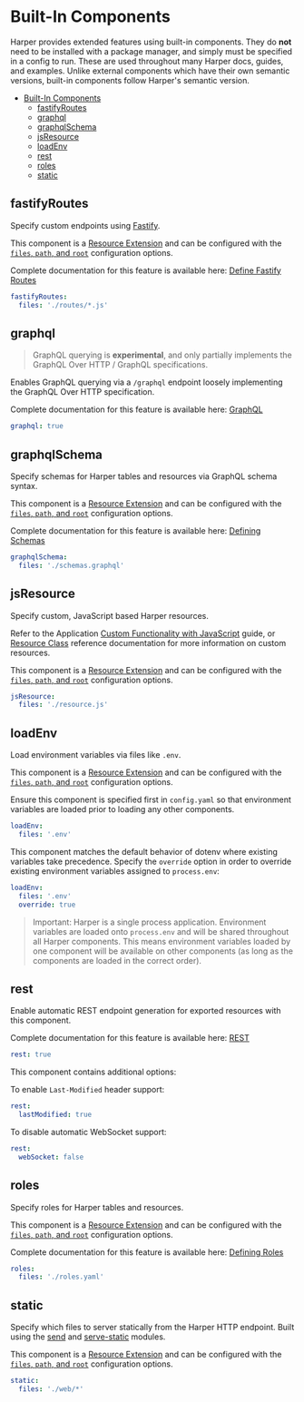 # Built-In Components

Harper provides extended features using built-in components. They do **not** need to be installed with a package manager, and simply must be specified in a config to run. These are used throughout many Harper docs, guides, and examples. Unlike external components which have their own semantic versions, built-in components follow Harper's semantic version.

- [Built-In Components](#built-in-components)
	- [fastifyRoutes](#fastifyroutes)
	- [graphql](#graphql)
	- [graphqlSchema](#graphqlschema)
	- [jsResource](#jsresource)
	- [loadEnv](#loadenv)
	- [rest](#rest)
	- [roles](#roles)
	- [static](#static)

<!-- ## authentication -->

<!-- ## clustering -->

## fastifyRoutes

Specify custom endpoints using [Fastify](https://fastify.dev/).

This component is a [Resource Extension](./reference.md#resource-extension) and can be configured with the [`files`, `path`, and `root`](./reference.md#resource-extension-configuration) configuration options.

Complete documentation for this feature is available here: [Define Fastify Routes](https://docs.harperdb.io/docs/developers/applications/define-fastify-routes)

```yaml
fastifyRoutes:
  files: './routes/*.js'
```

## graphql

> GraphQL querying is **experimental**, and only partially implements the GraphQL Over HTTP / GraphQL specifications.

Enables GraphQL querying via a `/graphql` endpoint loosely implementing the GraphQL Over HTTP specification.

Complete documentation for this feature is available here: [GraphQL](https://docs.harperdb.io/docs/technical-details/reference/graphql)

```yaml
graphql: true
```

## graphqlSchema

Specify schemas for Harper tables and resources via GraphQL schema syntax.

This component is a [Resource Extension](./reference.md#resource-extension) and can be configured with the [`files`, `path`, and `root`](./reference.md#resource-extension-configuration) configuration options.

Complete documentation for this feature is available here: [Defining Schemas](https://docs.harperdb.io/docs/developers/applications/defining-schemas)

```yaml
graphqlSchema:
  files: './schemas.graphql'
```

## jsResource

Specify custom, JavaScript based Harper resources.

Refer to the Application [Custom Functionality with JavaScript](https://docs.harperdb.io/docs/developers/applications#custom-functionality-with-javascript) guide, or [Resource Class](https://docs.harperdb.io/docs/technical-details/reference/resource) reference documentation for more information on custom resources.

This component is a [Resource Extension](./reference.md#resource-extension) and can be configured with the [`files`, `path`, and `root`](./reference.md#resource-extension-configuration) configuration options.

```yaml
jsResource:
  files: './resource.js'
```

## loadEnv

Load environment variables via files like `.env`.

This component is a [Resource Extension](./reference.md#resource-extension) and can be configured with the [`files`, `path`, and `root`](./reference.md#resource-extension-configuration) configuration options.

Ensure this component is specified first in `config.yaml` so that environment variables are loaded prior to loading any other components.

```yaml
loadEnv:
  files: '.env'
```

This component matches the default behavior of dotenv where existing variables take precedence. Specify the `override` option in order to override existing environment variables assigned to `process.env`:

```yaml
loadEnv:
  files: '.env'
  override: true
```

> Important: Harper is a single process application. Environment variables are loaded onto `process.env` and will be shared throughout all Harper components. This means environment variables loaded by one component will be available on other components (as long as the components are loaded in the correct order).

<!-- ## login -->

<!-- ## mqtt -->

<!-- ## operationsApi -->

<!-- ## replication -->

## rest

Enable automatic REST endpoint generation for exported resources with this component.

Complete documentation for this feature is available here: [REST](https://docs.harperdb.io/docs/developers/rest)

```yaml
rest: true
```

This component contains additional options:

To enable `Last-Modified` header support:

```yaml
rest:
  lastModified: true
```

To disable automatic WebSocket support:

```yaml
rest:
  webSocket: false
```

## roles

Specify roles for Harper tables and resources.

This component is a [Resource Extension](./reference.md#resource-extension) and can be configured with the [`files`, `path`, and `root`](./reference.md#resource-extension-configuration) configuration options.

Complete documentation for this feature is available here: [Defining Roles](https://docs.harperdb.io/docs/developers/applications/defining-roles)

```yaml
roles:
  files: './roles.yaml'
```

## static

Specify which files to server statically from the Harper HTTP endpoint. Built using the [send](https://www.npmjs.com/package/send) and [serve-static](https://www.npmjs.com/package/serve-static) modules.

This component is a [Resource Extension](./reference.md#resource-extension) and can be configured with the [`files`, `path`, and `root`](./reference.md#resource-extension-configuration) configuration options.

```yaml
static:
  files: './web/*'
```
